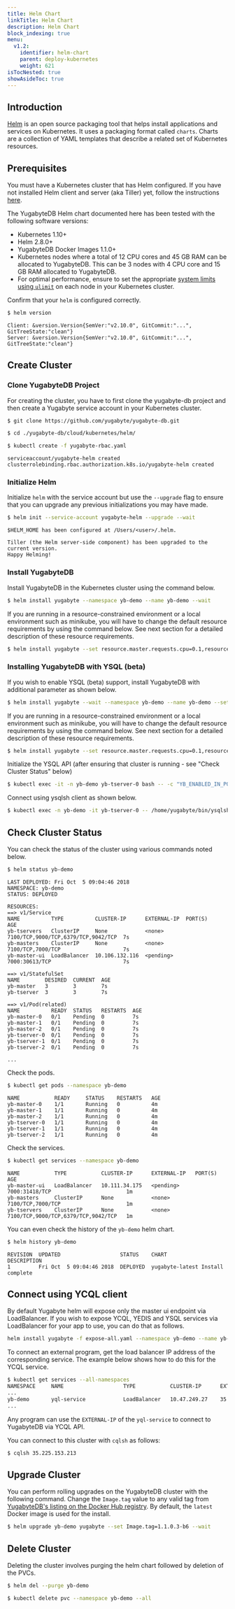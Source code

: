 ```yaml
---
title: Helm Chart
linkTitle: Helm Chart
description: Helm Chart
block_indexing: true
menu:
  v1.2:
    identifier: helm-chart
    parent: deploy-kubernetes
    weight: 621
isTocNested: true
showAsideToc: true
---
```


## Introduction

[Helm](https://helm.sh/) is an open source packaging tool that helps install applications and services on Kubernetes. It uses a packaging format called `charts`. Charts are a collection of YAML templates that describe a related set of Kubernetes resources.

## Prerequisites

You must have a Kubernetes cluster that has Helm configured. If you have not installed Helm client and server (aka Tiller) yet, follow the instructions [here](https://docs.helm.sh/using_helm/#installing-helm).

The YugabyteDB Helm chart documented here has been tested with the following software versions:

- Kubernetes 1.10+
- Helm 2.8.0+
- YugabyteDB Docker Images 1.1.0+
- Kubernetes nodes where a total of 12 CPU cores and 45 GB RAM can be allocated to YugabyteDB. This can be 3 nodes with 4 CPU core and 15 GB RAM allocated to YugabyteDB.
- For optimal performance, ensure to set the appropriate [system limits using `ulimit`](../../manual-deployment/system-config/#setting-ulimits/) on each node in your Kubernetes cluster.

Confirm that your `helm` is configured correctly.

```sh
$ helm version
```

```
Client: &version.Version{SemVer:"v2.10.0", GitCommit:"...", GitTreeState:"clean"}
Server: &version.Version{SemVer:"v2.10.0", GitCommit:"...", GitTreeState:"clean"}
```

## Create Cluster

### Clone YugabyteDB Project

For creating the cluster, you have to first clone the yugabyte-db project and then create a Yugabyte service account in your Kubernetes cluster.

```sh
$ git clone https://github.com/yugabyte/yugabyte-db.git
```

```sh
$ cd ./yugabyte-db/cloud/kubernetes/helm/
```

```sh
$ kubectl create -f yugabyte-rbac.yaml
```

```
serviceaccount/yugabyte-helm created
clusterrolebinding.rbac.authorization.k8s.io/yugabyte-helm created
```

### Initialize Helm

Initialize `helm` with the service account but use the `--upgrade` flag to ensure that you can upgrade any previous initializations you may have made.

```sh
$ helm init --service-account yugabyte-helm --upgrade --wait
```

```
$HELM_HOME has been configured at /Users/<user>/.helm.

Tiller (the Helm server-side component) has been upgraded to the current version.
Happy Helming!
```

### Install YugabyteDB

Install YugabyteDB in the Kubernetes cluster using the command below.

```sh
$ helm install yugabyte --namespace yb-demo --name yb-demo --wait
```

If you are running in a resource-constrained environment or a local environment such as minikube, you will have to change the default resource requirements by using the command below. See next section for a detailed description of these resource requirements.

```sh
$ helm install yugabyte --set resource.master.requests.cpu=0.1,resource.master.requests.memory=0.2Gi,resource.tserver.requests.cpu=0.1,resource.tserver.requests.memory=0.2Gi --namespace yb-demo --name yb-demo
```

### Installing YugabyteDB with YSQL (beta)
If you wish to enable YSQL (beta) support, install YugabyteDB with additional parameter as shown below.

```sh
$ helm install yugabyte --wait --namespace yb-demo --name yb-demo --set "enablePostgres=true"
```

If you are running in a resource-constrained environment or a local environment such as minikube, you will have to change the default resource requirements by using the command below. See next section for a detailed description of these resource requirements.

```sh
$ helm install yugabyte --set resource.master.requests.cpu=0.1,resource.master.requests.memory=0.2Gi,resource.tserver.requests.cpu=0.1,resource.tserver.requests.memory=0.2Gi --namespace yb-demo --name yb-demo --set "enablePostgres=true"
```

Initialize the YSQL API (after ensuring that cluster is running - see "Check Cluster Status" below)

```sh
$ kubectl exec -it -n yb-demo yb-tserver-0 bash -- -c "YB_ENABLED_IN_POSTGRES=1 FLAGS_pggate_master_addresses=yb-master-0.yb-masters.yb-demo.svc.cluster.local:7100,yb-master-1.yb-masters.yb-demo.svc.cluster.local:7100,yb-master-2.yb-masters.yb-demo.svc.cluster.local:7100 /home/yugabyte/postgres/bin/initdb -D /tmp/yb_pg_initdb_tmp_data_dir -U postgres"
```

Connect using ysqlsh client as shown below.

```sh
$ kubectl exec -n yb-demo -it yb-tserver-0 -- /home/yugabyte/bin/ysqlsh -h yb-tserver-0.yb-tservers.yb-demo 
```

## Check Cluster Status

You can check the status of the cluster using various commands noted below.

```sh
$ helm status yb-demo
```

```
LAST DEPLOYED: Fri Oct  5 09:04:46 2018
NAMESPACE: yb-demo
STATUS: DEPLOYED

RESOURCES:
==> v1/Service
NAME          TYPE          CLUSTER-IP      EXTERNAL-IP  PORT(S)                              AGE
yb-tservers   ClusterIP     None            <none>       7100/TCP,9000/TCP,6379/TCP,9042/TCP  7s
yb-masters    ClusterIP     None            <none>       7100/TCP,7000/TCP                    7s
yb-master-ui  LoadBalancer  10.106.132.116  <pending>    7000:30613/TCP                       7s

==> v1/StatefulSet
NAME        DESIRED  CURRENT  AGE
yb-master   3        3        7s
yb-tserver  3        3        7s

==> v1/Pod(related)
NAME          READY  STATUS   RESTARTS  AGE
yb-master-0   0/1    Pending  0         7s
yb-master-1   0/1    Pending  0         7s
yb-master-2   0/1    Pending  0         7s
yb-tserver-0  0/1    Pending  0         7s
yb-tserver-1  0/1    Pending  0         7s
yb-tserver-2  0/1    Pending  0         7s

...
```
Check the pods.

```sh
$ kubectl get pods --namespace yb-demo
```

```
NAME           READY     STATUS    RESTARTS   AGE
yb-master-0    1/1       Running   0          4m
yb-master-1    1/1       Running   0          4m
yb-master-2    1/1       Running   0          4m
yb-tserver-0   1/1       Running   0          4m
yb-tserver-1   1/1       Running   0          4m
yb-tserver-2   1/1       Running   0          4m
```
Check the services.

```sh
$ kubectl get services --namespace yb-demo
```

```
NAME           TYPE           CLUSTER-IP      EXTERNAL-IP   PORT(S)                               AGE
yb-master-ui   LoadBalancer   10.111.34.175   <pending>     7000:31418/TCP                        1m
yb-masters     ClusterIP      None            <none>        7100/TCP,7000/TCP                     1m
yb-tservers    ClusterIP      None            <none>        7100/TCP,9000/TCP,6379/TCP,9042/TCP   1m
```

You can even check the history of the `yb-demo` helm chart.

```sh
$ helm history yb-demo
```

```
REVISION  UPDATED                   STATUS    CHART           DESCRIPTION     
1         Fri Oct  5 09:04:46 2018  DEPLOYED  yugabyte-latest Install complete
```

## Connect using YCQL client

By default Yugabyte helm will expose only the master ui endpoint via LoadBalancer. If you wish to expose YCQL, YEDIS and YSQL services via LoadBalancer for your app to use, you can do that as follows.

```sh
helm install yugabyte -f expose-all.yaml --namespace yb-demo --name yb-demo --wait
```

To connect an external program, get the load balancer IP address of the corresponding service. The example below shows how to do this for the YCQL service.

```sh
$ kubectl get services --all-namespaces
NAMESPACE     NAME                   TYPE           CLUSTER-IP      EXTERNAL-IP      PORT(S)               AGE
...
yb-demo       yql-service            LoadBalancer   10.47.249.27    35.225.153.213   9042:30940/TCP        2m
...
```

Any program can use the `EXTERNAL-IP` of the `yql-service` to connect to YugabyteDB via YCQL API.

You can connect to this cluster with `cqlsh` as follows:

```sh
$ cqlsh 35.225.153.213
```

## Upgrade Cluster

You can perform rolling upgrades on the YugabyteDB cluster with the following command. Change the `Image.tag` value to any valid tag from [YugabyteDB's listing on the Docker Hub registry](https://hub.docker.com/r/yugabytedb/yugabyte/tags/). By default, the `latest` Docker image is used for the install.

```sh
$ helm upgrade yb-demo yugabyte --set Image.tag=1.1.0.3-b6 --wait
```

## Delete Cluster

Deleting the cluster involves purging the helm chart followed by deletion of the PVCs.

```sh
$ helm del --purge yb-demo
```

```sh
$ kubectl delete pvc --namespace yb-demo --all
```
